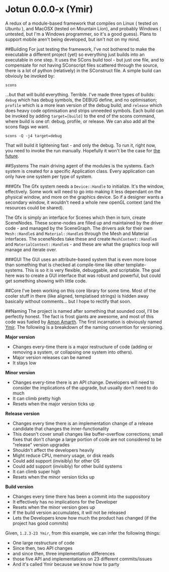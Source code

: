 Jotun 0.0.0-x (Ymir)
=====

A redux of a module-based framework that compiles on Linux ( tested on Ubuntu ), and MacOSX (tested on Mountain Lion), and probably Windows ( untested, but I'm a Windows programmer, so it's a good guess). Plans to support mobile aren't being developed, but isn't not on my mind.

##Building
For just testing the framework, I've not bothered to make the executable a different project (yet) so everything just builds into an executable in one step. It uses the SCons build tool - but just one file, and to compensate for not having SConscript files scattered through the source, there is a lot of python (relatively) in the SConstruct file. A simple build can obviouly be invoked by:
```
scons
```
...but that will build everything. Terrible. I've made three types of builds: `debug` which has debug symbols, the DEBUG define, and no optimisation; `profile` which is a more lean version of the debug build; and `release` which does heavy code optimisation and strips unneeded symbols. Each build can be invoked by adding `target=[build]` to the end of the scons command, where build is one of: debug, profile, or release. We can also add all the scons flags we want.
```
scons -Q -j4 target=debug
```
That will build it lightening fast - and only the debug. To run it, right now, you need to invoke the run manually. Hopefully it won't be the case for <a target="_blank" href="https://github.com/Etskh/Jotun/issues/2">the future</a>.


##Systems
The main driving agent of the modules is the systems. Each system is created for a specific Application class. Every application can only have one system per type of system.

###Gfx
The Gfx system needs a `Device::Handle` to initialize. It's the window, effectively. Some work will need to go into making it less dependant on the physical window, and more on the graphics device. So if a designer wants a secondary window, it wouldn't need a whole new openGL context (and the resources could be shared).

The Gfx is simply an interface for Scenes which then in turn, create SceneNodes. These scene-nodes are filled up and maintained by the driver code - and managed by the SceneGraph. The drivers ask for their own `Mesh::Handle`s and `Material::Handle`s through the Mesh and Material interfaces. The sceneNodes take these and create `MeshContext::Handle`s and `MaterialContext::Handle`s - and these are what the graphics loop will manage and iterate over.


###GUI
The GUI uses an attribute-based system that is even more loose than something that is checked at compile-time like other template-systems. This is so it is very flexible, debuggable, and scriptable. The goal here was to create a GUI interface that was robust and powerful, but could get something showing with little code. 

##Core
I've been working on this core library for some time. Most of the cooler stuff in there (like aligned, templatised strings) is hidden away basically without comments… but I hope to rectify that soon.


##Naming
The project is named after something that sounded cool, I'll be perfectly honest. The fact is frost giants are awesome, and most of this code was fueled by <a href="https://www.youtube.com/watch?v=bjRUee5S44w">Amon Amarth</a>. The first incarnation is obviously named <a href="http://en.wikipedia.org/wiki/Ymir">Ymir</a>. The following is a breakdown of the naming convention for versioning.

**Major version**
 - Changes every-time there is a major restructure of code (adding or removing a system, or collapsing one system into others).
 - Major version releases can be named
 - It stays low

**Minor version**
 - Changes every-time there is an API change. Developers will need to consider the implications of the upgrade, but usually don't need to do much
 - It can climb pretty high
 - Resets when the major version ticks up

**Release version**
 - Changes every time there is an implementation change of a release candidate that changes the inner-functionality
 - This doesn't cover small changes like buffer-overflow corrections; small fixes that don't change a large portion of code are not considered to be "release" version upgrades
 - Shouldn't affect the developers heavily
 - Might reduce CPU, memory usage, or disk reads
 - Could add support (invisibly) for other OS
 - Could add support (invisibly) for other build systems
 - It can climb super high
 - Resets when the minor version ticks up

**Build version**
 - Changes every time there has been a commit into the suppository
 - It effectively has no implications for the Developer
 - Resets when the minor version goes up
 - If the build version accumulates, it will not be released
 - Lets the Developers know how much the product has changed (if the project has good commits)


Given, `1.2.3-23 Ymir`, from this example, we can infer the following things:
 - One large restructure of code
 - Since then, two API changes
 - and since then, three implementation differences
 - those five API and implementations on 23 different commits/issues
 - And it's called Ymir because we know how to party

